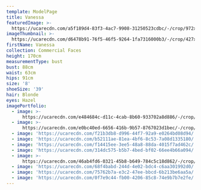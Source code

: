 ```yaml
---
template: ModelPage
title: Vanessa
featuredImage: >-
  https://ucarecdn.com/a5f189d4-83f3-4ac7-9908-31250523cdbc/-/crop/972x549/0,0/-/preview/
imageThumbnail: >-
  https://ucarecdn.com/d6478b91-76f5-46f5-9264-1fa7316000b3/-/crop/427x600/226,256/-/preview/
firstName: Vanessa
collection: Commercial Faces
height: 170cm
measurementType: bust
bust: 88cm
waist: 63cm
hips: 91cm
size: '8'
shoeSize: '39'
hair: Blonde
eyes: Hazel
imagePortfolio:
  - image: >-
      https://ucarecdn.com/e484684c-d11c-4cab-8b60-933702a8d886/-/crop/620x816/0,114/-/preview/
  - image: >-
      https://ucarecdn.com/e0bc40ed-6656-416b-9b57-8767023d1bec/-/crop/620x787/0,143/-/preview/
  - image: 'https://ucarecdn.com/f21b3db8-d996-44f7-92a9-e0264bd08d94/'
  - image: 'https://ucarecdn.com/b52111ae-81ea-4bf6-8c53-7a08d1335180/'
  - image: 'https://ucarecdn.com/f14415ee-3ee5-48a8-88da-4015f7ad462c/'
  - image: 'https://ucarecdn.com/314dc575-b5b7-4bed-bf02-66ee4b66a094/'
  - image: >-
      https://ucarecdn.com/46ab4fd6-0321-45b8-b649-784c5c18d862/-/crop/1433x1773/7,0/-/preview/
  - image: 'https://ucarecdn.com/68f4babd-244d-4e02-bdc4-c6aa301992d0/'
  - image: 'https://ucarecdn.com/75762b7a-e3c2-47ee-bbcd-6b213be6aa5a/'
  - image: 'https://ucarecdn.com/0f7e9c44-fb00-4206-85c8-74e9b7b7e2fe/'
---
```


